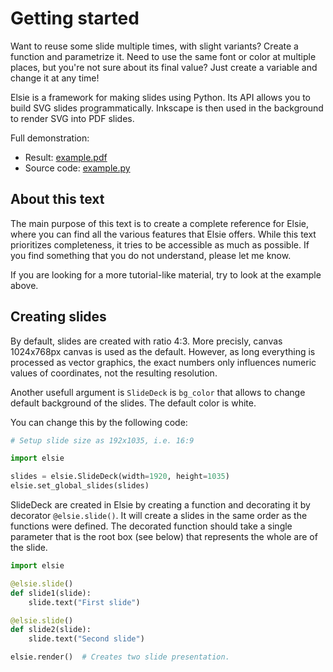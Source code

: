 # Getting started
Want to reuse some slide multiple times, with slight variants? Create a function and parametrize it.
Need to use the same font or color at multiple places, but you're not sure about its final value?
Just create a variable and change it at any time!

Elsie is a framework for making slides using Python.
Its API allows you to build SVG slides programmatically.
Inkscape is then used in the background to render SVG into PDF slides.

Full demonstration:
  * Result: [example.pdf](../examples/bigdemo/example.pdf)
  * Source code: [example.py](../examples/bigdemo/example.py)

## About this text
The main purpose of this text is to create a complete reference for Elsie, where
you can find all the various features that Elsie offers. While this text prioritizes
completeness, it tries to be accessible as much as possible. If you find
something that you do not understand, please let me know.

If you are looking for a more tutorial-like material, try to look at the example
above.

## Creating slides
By default, slides are created with ratio 4:3. More precisly, canvas 1024x768px
canvas is used as the default. However, as long everything is processed as
vector graphics, the exact numbers only influences numeric values of
coordinates, not the resulting resolution.

Another usefull argument is ``SlideDeck`` is ``bg_color`` that allows to change default
background of the slides. The default color is white.

You can change this by the following code:

```python
# Setup slide size as 192x1035, i.e. 16:9

import elsie

slides = elsie.SlideDeck(width=1920, height=1035)
elsie.set_global_slides(slides)
```

SlideDeck are created in Elsie by creating a function and decorating it by
decorator ``@elsie.slide()``. It will create a slides in the same order as the
functions were defined. The decorated function should take a single parameter
that is the root box (see below) that represents the whole are of the slide.


```python
import elsie

@elsie.slide()
def slide1(slide):
    slide.text("First slide")

@elsie.slide()
def slide2(slide):
    slide.text("Second slide")

elsie.render()  # Creates two slide presentation.
```
